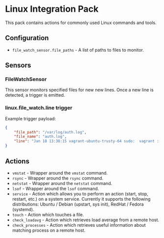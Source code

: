 # Linux Integration Pack

This pack contains actions for commonly used Linux commands and tools.

## Configuration

* ``file_watch_sensor.file_paths`` - A list of paths to files to monitor.

## Sensors

### FileWatchSensor

This sensor monitors specified files for new new lines. Once a new line is
detected, a trigger is emitted.

### linux.file_watch.line trigger

Example trigger payload:

```json
{
    "file_path": "/var/log/auth.log",
    "file_name": "auth.log",
    "line": "Jan 18 13:38:15 vagrant-ubuntu-trusty-64 sudo:  vagrant : TTY=pts/3 ; PWD=/data/stanley ; USER=root ; COMMAND=/bin/ls"
}
```

## Actions

* ``vmstat`` - Wrapper around the `vmstat` command.
* ``rsync`` - Wrapper around the `rsync` command.
* ``netstat`` - Wrapper around the `netstat` command.
* ``lsof`` - Wrapper around the `lsof` command.
* ``service`` - Action which allows you to perform an action (start, stop,
  restart, etc.) on a system service. Currently it supports the following
  distributions: Ubuntu / Debian (upstart, sys init), RedHat / Fedora
  (systemd).
* ``touch`` - Action which touches a file.
* ``check_loadavg`` - Action which retrieves load average from a remote host.
* ``check_processes`` - Action which retrieves useful information about
  matching process on a remote host.
